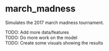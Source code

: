 # march_madness


Simulates the 2017 march madness tournament.  

TODO: Add more data/features  
TODO: Do more work on the model  
TODO: Create some visuals showing the results
